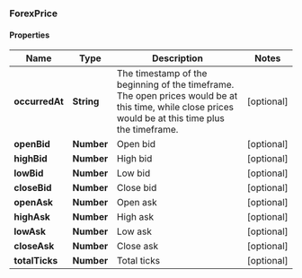 ### ForexPrice

#### Properties
Name | Type | Description | Notes
------------ | ------------- | ------------- | -------------
**occurredAt** | **String** | The timestamp of the beginning of the timeframe. The open prices would be at this time, while close prices would be at this time plus the timeframe. | [optional] 
**openBid** | **Number** | Open bid | [optional] 
**highBid** | **Number** | High bid | [optional] 
**lowBid** | **Number** | Low bid | [optional] 
**closeBid** | **Number** | Close bid | [optional] 
**openAsk** | **Number** | Open ask | [optional] 
**highAsk** | **Number** | High ask | [optional] 
**lowAsk** | **Number** | Low ask | [optional] 
**closeAsk** | **Number** | Close ask | [optional] 
**totalTicks** | **Number** | Total ticks | [optional] 



